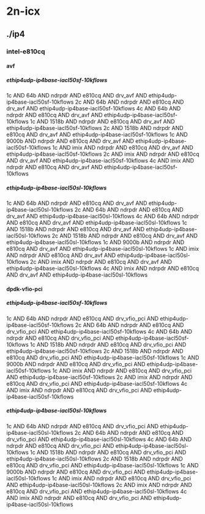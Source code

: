# 2n-icx
## ./ip4
### intel-e810cq
#### avf
##### ethip4udp-ip4base-iacl50sf-10kflows
1c AND 64b AND ndrpdr AND e810cq AND drv_avf AND ethip4udp-ip4base-iacl50sf-10kflows
2c AND 64b AND ndrpdr AND e810cq AND drv_avf AND ethip4udp-ip4base-iacl50sf-10kflows
4c AND 64b AND ndrpdr AND e810cq AND drv_avf AND ethip4udp-ip4base-iacl50sf-10kflows
1c AND 1518b AND ndrpdr AND e810cq AND drv_avf AND ethip4udp-ip4base-iacl50sf-10kflows
2c AND 1518b AND ndrpdr AND e810cq AND drv_avf AND ethip4udp-ip4base-iacl50sf-10kflows
1c AND 9000b AND ndrpdr AND e810cq AND drv_avf AND ethip4udp-ip4base-iacl50sf-10kflows
1c AND imix AND ndrpdr AND e810cq AND drv_avf AND ethip4udp-ip4base-iacl50sf-10kflows
2c AND imix AND ndrpdr AND e810cq AND drv_avf AND ethip4udp-ip4base-iacl50sf-10kflows
4c AND imix AND ndrpdr AND e810cq AND drv_avf AND ethip4udp-ip4base-iacl50sf-10kflows
##### ethip4udp-ip4base-iacl50sl-10kflows
1c AND 64b AND ndrpdr AND e810cq AND drv_avf AND ethip4udp-ip4base-iacl50sl-10kflows
2c AND 64b AND ndrpdr AND e810cq AND drv_avf AND ethip4udp-ip4base-iacl50sl-10kflows
4c AND 64b AND ndrpdr AND e810cq AND drv_avf AND ethip4udp-ip4base-iacl50sl-10kflows
1c AND 1518b AND ndrpdr AND e810cq AND drv_avf AND ethip4udp-ip4base-iacl50sl-10kflows
2c AND 1518b AND ndrpdr AND e810cq AND drv_avf AND ethip4udp-ip4base-iacl50sl-10kflows
1c AND 9000b AND ndrpdr AND e810cq AND drv_avf AND ethip4udp-ip4base-iacl50sl-10kflows
1c AND imix AND ndrpdr AND e810cq AND drv_avf AND ethip4udp-ip4base-iacl50sl-10kflows
2c AND imix AND ndrpdr AND e810cq AND drv_avf AND ethip4udp-ip4base-iacl50sl-10kflows
4c AND imix AND ndrpdr AND e810cq AND drv_avf AND ethip4udp-ip4base-iacl50sl-10kflows
#### dpdk-vfio-pci
##### ethip4udp-ip4base-iacl50sf-10kflows
1c AND 64b AND ndrpdr AND e810cq AND drv_vfio_pci AND ethip4udp-ip4base-iacl50sf-10kflows
2c AND 64b AND ndrpdr AND e810cq AND drv_vfio_pci AND ethip4udp-ip4base-iacl50sf-10kflows
4c AND 64b AND ndrpdr AND e810cq AND drv_vfio_pci AND ethip4udp-ip4base-iacl50sf-10kflows
1c AND 1518b AND ndrpdr AND e810cq AND drv_vfio_pci AND ethip4udp-ip4base-iacl50sf-10kflows
2c AND 1518b AND ndrpdr AND e810cq AND drv_vfio_pci AND ethip4udp-ip4base-iacl50sf-10kflows
1c AND 9000b AND ndrpdr AND e810cq AND drv_vfio_pci AND ethip4udp-ip4base-iacl50sf-10kflows
1c AND imix AND ndrpdr AND e810cq AND drv_vfio_pci AND ethip4udp-ip4base-iacl50sf-10kflows
2c AND imix AND ndrpdr AND e810cq AND drv_vfio_pci AND ethip4udp-ip4base-iacl50sf-10kflows
4c AND imix AND ndrpdr AND e810cq AND drv_vfio_pci AND ethip4udp-ip4base-iacl50sf-10kflows
##### ethip4udp-ip4base-iacl50sl-10kflows
1c AND 64b AND ndrpdr AND e810cq AND drv_vfio_pci AND ethip4udp-ip4base-iacl50sl-10kflows
2c AND 64b AND ndrpdr AND e810cq AND drv_vfio_pci AND ethip4udp-ip4base-iacl50sl-10kflows
4c AND 64b AND ndrpdr AND e810cq AND drv_vfio_pci AND ethip4udp-ip4base-iacl50sl-10kflows
1c AND 1518b AND ndrpdr AND e810cq AND drv_vfio_pci AND ethip4udp-ip4base-iacl50sl-10kflows
2c AND 1518b AND ndrpdr AND e810cq AND drv_vfio_pci AND ethip4udp-ip4base-iacl50sl-10kflows
1c AND 9000b AND ndrpdr AND e810cq AND drv_vfio_pci AND ethip4udp-ip4base-iacl50sl-10kflows
1c AND imix AND ndrpdr AND e810cq AND drv_vfio_pci AND ethip4udp-ip4base-iacl50sl-10kflows
2c AND imix AND ndrpdr AND e810cq AND drv_vfio_pci AND ethip4udp-ip4base-iacl50sl-10kflows
4c AND imix AND ndrpdr AND e810cq AND drv_vfio_pci AND ethip4udp-ip4base-iacl50sl-10kflows
